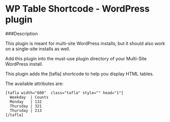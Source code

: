 WP Table Shortcode - WordPress plugin
=================

###Description

This plugin is meant for multi-site WordPress installs, but it should also work on a single-site installs as well.

Add this plugin into the must-use plugin directory of your Multi-Site WordPress install.

This plugin adds the [tafla] shortcode to help you display HTML tables.

The available attributes are:

    [tafla width="600"  class="tafla" style="" head="1"]
      Weekday  | Counts
      Monday   | 132
      Thursday | 321
      Thursday | 213 
    [/tafla]
